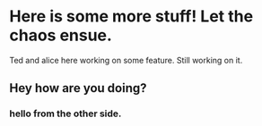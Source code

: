 

# Here is some more stuff!  Let the chaos ensue.
Ted and alice here working on some feature.
Still working on it.
## Hey how are you doing?
### hello from the other side.  
